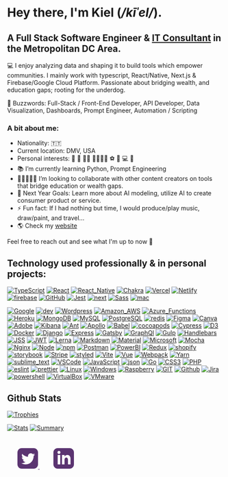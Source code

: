 # Hey there, I'm Kiel (_/kīˈel/_). 
## A Full Stack Software Engineer & [IT Consultant](https://tenksolutions.com) in the Metropolitan DC Area.

💻 I enjoy analyzing data and shaping it to build tools which empower communities. I mainly work with typescript, React/Native, Next.js & Firebase/Google Cloud Platform. Passionate about bridging wealth, and education gaps; rooting for the underdog.

🐝 Buzzwords: Full-Stack / Front-End Developer, API Developer, Data Visualization, Dashboards, Prompt Engineer, Automation / Scripting

### A bit about me:

- Nationality: 🇹🇹
- Current location:  DMV, USA
- Personal interests: 📿 🖤 ✊🏾 📐🧭🤴🏾 ⚽ 🥊 💻 🛫
- 📚 I’m currently learning Python,  Prompt Engineering 
- 🧑🏾‍🤝‍🧑🏿 I’m looking to collaborate with other content creators on tools that bridge education or wealth gaps.
- 🥅 Next Year Goals: Learn more about AI modeling, utilize AI to create consumer product or service.
- ⚡ Fun fact: If I had nothing but time, I would produce/play music, draw/paint, and travel...
- 🌎 Check my [website](https://kielbyrne.com/)

Feel free to reach out and see what I'm up to now 💬

## Technology used professionally & in personal projects:
[![TypeScript](https://img.shields.io/badge/TypeScript-007ACC?style=for-the-badge&logo=typescript&logoColor=white)](#)
[![React](https://img.shields.io/badge/React-20232A?style=for-the-badge&logo=react&logoColor=61DAFB)](#)
[![React_Native](https://img.shields.io/badge/React_Native-20232A?style=for-the-badge&logo=react&logoColor=61DAFB)](#)
[![Chakra](https://img.shields.io/badge/Chakra--UI-319795?style=for-the-badge&logo=chakra-ui&logoColor=white)](#)
[![Vercel](https://img.shields.io/badge/Vercel-000000?style=for-the-badge&logo=vercel&logoColor=white)](#)
[![Netlify](https://img.shields.io/badge/Netlify-00C7B7?style=for-the-badge&logo=netlify&logoColor=white)](#)
[![firebase](https://img.shields.io/badge/firebase-ffca28?style=for-the-badge&logo=firebase&logoColor=black)](#)
[![GitHub](https://img.shields.io/badge/GitHub%20Pages-222222?style=for-the-badge&logo=GitHub%20Pages&logoColor=white)](#)
[![Jest](https://img.shields.io/badge/Jest-C21325?style=for-the-badge&logo=jest&logoColor=white)](#)
[![next](https://img.shields.io/badge/next.js-000000?style=for-the-badge&logo=nextdotjs&logoColor=white)](#)
[![Sass](https://img.shields.io/badge/Sass-CC6699?style=for-the-badge&logo=sass&logoColor=white)](#)
[![mac](https://img.shields.io/badge/mac%20os-000000?style=for-the-badge&logo=apple&logoColor=white)](#)

[![Google](https://img.shields.io/badge/Google%20Analytics-E37400?style=for-the-badge&logo=google%20analytics&logoColor=white)](#)
[![dev](https://img.shields.io/badge/dev.to-0A0A0A?style=for-the-badge&logo=devdotto&logoColor=white)](#)
[![Wordpress](https://img.shields.io/badge/Wordpress-21759B?style=for-the-badge&logo=wordpress&logoColor=white)](#)
[![Amazon_AWS](https://img.shields.io/badge/Amazon_AWS-FF9900?style=for-the-badge&logo=amazonaws&logoColor=white)](#)
[![Azure_Functions](https://img.shields.io/badge/Azure_Functions-0062AD?style=for-the-badge&logo=azure-functions&logoColor=white)](#)
[![Heroku](https://img.shields.io/badge/Heroku-430098?style=for-the-badge&logo=heroku&logoColor=white)](#)
[![MongoDB](https://img.shields.io/badge/MongoDB-4EA94B?style=for-the-badge&logo=mongodb&logoColor=white)](#)
[![MySQL](https://img.shields.io/badge/MySQL-005C84?style=for-the-badge&logo=mysql&logoColor=white)](#)
[![PostgreSQL](https://img.shields.io/badge/PostgreSQL-316192?style=for-the-badge&logo=postgresql&logoColor=white)](#)
[![redis](https://img.shields.io/badge/redis-%23DD0031.svg?&style=for-the-badge&logo=redis&logoColor=white)](#)
[![Figma](https://img.shields.io/badge/Figma-F24E1E?style=for-the-badge&logo=figma&logoColor=white)](#)
[![Canva](https://img.shields.io/badge/Canva-%2300C4CC.svg?&style=for-the-badge&logo=Canva&logoColor=white)](#)
[![Adobe](https://img.shields.io/badge/Adobe%20Creative%20Cloud-DA1F26?style=for-the-badge&logo=Adobe%20Creative%20Cloud&logoColor=white)](#)
[![Kibana](https://img.shields.io/badge/Kibana-005571?style=for-the-badge&logo=Kibana&logoColor=white)](#)
[![Ant](https://img.shields.io/badge/Ant%20Design-1890FF?style=for-the-badge&logo=antdesign&logoColor=white)](#)
[![Apollo](https://img.shields.io/badge/Apollo%20GraphQL-311C87?&style=for-the-badge&logo=Apollo%20GraphQL&logoColor=white)](#)
[![Babel](https://img.shields.io/badge/Babel-F9DC3E?style=for-the-badge&logo=babel&logoColor=white)](#)
[![cocoapods](https://img.shields.io/badge/cocoapods-FA2A02?style=for-the-badge&logo=cocoapods&logoColor=white)](#)
[![Cypress](https://img.shields.io/badge/Cypress-17202C?style=for-the-badge&logo=cypress&logoColor=white)](#)
[![D3](https://img.shields.io/badge/d3.js-F9A03C?style=for-the-badge&logo=d3.js&logoColor=white)](#)
[![Docker](https://img.shields.io/badge/Docker-2CA5E0?style=for-the-badge&logo=docker&logoColor=white)](#)
[![Django](https://img.shields.io/badge/Django-092E20?style=for-the-badge&logo=django&logoColor=green)](#)
[![Express](https://img.shields.io/badge/Express.js-000000?style=for-the-badge&logo=express&logoColor=white)](#)
[![Gatsby](https://img.shields.io/badge/Gatsby-663399?style=for-the-badge&logo=gatsby&logoColor=white)](#)
[![GraphQl](https://img.shields.io/badge/GraphQl-E10098?style=for-the-badge&logo=graphql&logoColor=white)](#)
[![Gulp](https://img.shields.io/badge/Gulp-CF4647?style=for-the-badge&logo=gulp&logoColor=white)](#)
[![Handlebars](https://img.shields.io/badge/Handlebars.js-f0772b?style=for-the-badge&logo=handlebarsdotjs&logoColor=blackhttps://img.shields.io/badge/Hugo-FF4088?style=for-the-badge&logo=hugo&logoColor=white)](#)
[![JSS](https://img.shields.io/badge/JSS-F7DF1E?style=for-the-badge&logo=JSS&logoColor=white)](#)
[![JWT](https://img.shields.io/badge/JWT-000000?style=for-the-badge&logo=JSON%20web%20tokens&logoColor=white)](#)
[![Lerna](https://img.shields.io/badge/Lerna-3E3E3E?style=for-the-badge&logo=lerna&logoColor=white)](#)
[![Markdown](https://img.shields.io/badge/Markdown-000000?style=for-the-badge&logo=markdown&logoColor=white)](#)
[![Material](https://img.shields.io/badge/Material%20UI-007FFF?style=for-the-badge&logo=mui&logoColor=white)](#)
[![Microsoft](https://img.shields.io/badge/Microsoft-666666?style=for-the-badge&logo=microsoft&logoColor=white)](#)
[![Mocha](https://img.shields.io/badge/Mocha-8D6748?style=for-the-badge&logo=Mocha&logoColor=white)](#)
[![Nginx](https://img.shields.io/badge/Nginx-009639?style=for-the-badge&logo=nginx&logoColor=white)](#)
[![Node](https://img.shields.io/badge/Node.js-339933?style=for-the-badge&logo=nodedotjs&logoColor=white)](#)
[![npm](https://img.shields.io/badge/npm-CB3837?style=for-the-badge&logo=npm&logoColor=white)](#)
[![Postman](https://img.shields.io/badge/Postman-FF6C37?style=for-the-badge&logo=Postman&logoColor=white)](#)
[![PowerBI](https://img.shields.io/badge/PowerBI-F2C811?style=for-the-badge&logo=Power%20BI&logoColor=white)](#)
[![Redux](https://img.shields.io/badge/Redux-593D88?style=for-the-badge&logo=redux&logoColor=white)](#)
[![shopify](https://img.shields.io/badge/shopify-8DB543?style=for-the-badge&logo=Shopify&logoColor=white)](#)
[![storybook](https://img.shields.io/badge/storybook-FF4785?style=for-the-badge&logo=storybook&logoColor=white)](#)
[![Stripe](https://img.shields.io/badge/Stripe-626CD9?style=for-the-badge&logo=Stripe&logoColor=white)](#)
[![styled](https://img.shields.io/badge/styled--components-DB7093?style=for-the-badge&logo=styled-components&logoColor=whitehttps://img.shields.io/badge/ts--node-3178C6?style=for-the-badge&logo=ts-node&logoColor=white)](#)
[![Vite](https://img.shields.io/badge/Vite-B73BFE?style=for-the-badge&logo=vite&logoColor=FFD62E)](#)
[![Vue](https://img.shields.io/badge/Vue.js-35495E?style=for-the-badge&logo=vuedotjs&logoColor=4FC08D)](#)
[![Webpack](https://img.shields.io/badge/Webpack-8DD6F9?style=for-the-badge&logo=Webpack&logoColor=white)](#)
[![Yarn](https://img.shields.io/badge/Yarn-2C8EBB?style=for-the-badge&logo=yarn&logoColor=white)](#)
[![sublime_text](https://img.shields.io/badge/sublime_text-%23575757.svg?&style=for-the-badge&logo=sublime-text&logoColor=important)](#)
[![VSCode](https://img.shields.io/badge/VSCode-0078D4?style=for-the-badge&logo=visual%20studio%20code&logoColor=white)](#)
[![JavaScript](https://img.shields.io/badge/JavaScript-323330?style=for-the-badge&logo=javascript&logoColor=F7DF1E)](#)
[![json](https://img.shields.io/badge/json-5E5C5C?style=for-the-badge&logo=json&logoColor=whitehttps://img.shields.io/badge/HTML5-E34F26?style=for-the-badge&logo=html5&logoColor=white)](#)
[![Go](https://img.shields.io/badge/Go-00ADD8?style=for-the-badge&logo=go&logoColor=white)](#)
[![CSS3](https://img.shields.io/badge/CSS3-1572B6?style=for-the-badge&logo=css3&logoColor=white)](#)
[![PHP](https://img.shields.io/badge/PHP-777BB4?style=for-the-badge&logo=php&logoColor=white)](#)
[![eslint](https://img.shields.io/badge/eslint-3A33D1?style=for-the-badge&logo=eslint&logoColor=white)](#)
[![prettier](https://img.shields.io/badge/prettier-1A2C34?style=for-the-badge&logo=prettier&logoColor=F7BA3E)](#)
[![Linux](https://img.shields.io/badge/Linux-FCC624?style=for-the-badge&logo=linux&logoColor=black)](#)
[![Windows](https://img.shields.io/badge/Windows-0078D6?style=for-the-badge&logo=windows&logoColor=white)](#)
[![Raspberry](https://img.shields.io/badge/Raspberry%20Pi-A22846?style=for-the-badge&logo=Raspberry%20Pi&logoColor=white)](#)
[![GIT](https://img.shields.io/badge/GIT-E44C30?style=for-the-badge&logo=git&logoColor=white)](#)
[![Github](https://img.shields.io/badge/Github%20Actions-282a2e?style=for-the-badge&logo=githubactions&logoColor=367cfe)](#)
[![Jira](https://img.shields.io/badge/Jira-0052CC?style=for-the-badge&logo=Jira&logoColor=white)](#)
[![powershell](https://img.shields.io/badge/powershell-5391FE?style=for-the-badge&logo=powershell&logoColor=white)](#)
[![VirtualBox](https://img.shields.io/badge/VirtualBox-21416b?style=for-the-badge&logo=VirtualBox&logoColor=white)](#)
[![VMware](https://img.shields.io/badge/VMware-231f20?style=for-the-badge&logo=VMware&logoColor=white)](#)

## Github Stats
[![Trophies](https://github-profile-trophy.vercel.app/?username=kiel-h-byrne&theme=onedark)](#)

[![Stats](https://github-readme-stats.vercel.app/api?username=kiel-h-byrne&count_private=true&show_icons=true&title_color=5b3471&icon_color=5b3471&text_color=9f9f9f&bg_color=151515)](#)
[![Summary](https://github-profile-summary-cards.vercel.app/api/cards/profile-details?username=kiel-h-byrne&theme=dark)](#)
<!-- ![Top Languages](https://github-readme-stats.vercel.app/api/top-langs/?username=kiel-h-byrne) -->


<div style="padding: 25px 0; color: #5b3471">
    <a href="https://twitter.com/tdotholla" style="padding: 24px; color: inherit">
    <svg xmlns="http://www.w3.org/2000/svg" width="48" height="48" viewBox="0 0 24 24" fill="currentcolor"><path d="M19 0h-14c-2.761 0-5 2.239-5 5v14c0 2.761 2.239 5 5 5h14c2.762 0 5-2.239 5-5v-14c0-2.761-2.238-5-5-5zm-.139 9.237c.209 4.617-3.234 9.765-9.33 9.765-1.854 0-3.579-.543-5.032-1.475 1.742.205 3.48-.278 4.86-1.359-1.437-.027-2.649-.976-3.066-2.28.515.098 1.021.069 1.482-.056-1.579-.317-2.668-1.739-2.633-3.26.442.246.949.394 1.486.411-1.461-.977-1.875-2.907-1.016-4.383 1.619 1.986 4.038 3.293 6.766 3.43-.479-2.053 1.08-4.03 3.199-4.03.943 0 1.797.398 2.395 1.037.748-.147 1.451-.42 2.086-.796-.246.767-.766 1.41-1.443 1.816.664-.08 1.297-.256 1.885-.517-.439.656-.996 1.234-1.639 1.697z"/></svg>
    </a>
     <a href="https://www.linkedin.com/in/kielbyrne/" style="padding: 8px; color: inherit">
    <svg xmlns="http://www.w3.org/2000/svg" width="48" height="48" viewBox="0 0 24 24" fill="currentcolor"><path d="M19 0h-14c-2.761 0-5 2.239-5 5v14c0 2.761 2.239 5 5 5h14c2.762 0 5-2.239 5-5v-14c0-2.761-2.238-5-5-5zm-11 19h-3v-11h3v11zm-1.5-12.268c-.966 0-1.75-.79-1.75-1.764s.784-1.764 1.75-1.764 1.75.79 1.75 1.764-.783 1.764-1.75 1.764zm13.5 12.268h-3v-5.604c0-3.368-4-3.113-4 0v5.604h-3v-11h3v1.765c1.396-2.586 7-2.777 7 2.476v6.759z"/></svg>
    </svg>
    </a>
</div>
